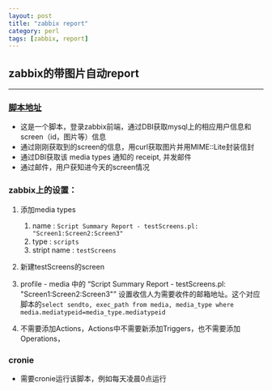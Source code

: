 ```yaml
---
layout: post
title: "zabbix report"
category: perl
tags: [zabbix, report]
---
```



## zabbix的带图片自动report

---

### [脚本地址](https://github.com/kingkongmok/kingkongmok.github.com/blob/master/linux/var/lib/zabbix/home/NewSendGraph.pl)

+ 这是一个脚本，登录zabbix前端，通过DBI获取mysql上的相应用户信息和screen（id，图片等）信息
+ 通过刚刚获取到的screen的信息，用curl获取图片并用MIME::Lite封装信封
+ 通过DBI获取该 media types 通知的 receipt, 并发邮件
+ 通过邮件，用户获知进今天的screen情况


### zabbix上的设置：

1. 添加media types

    1. name : `Script Summary Report - testScreens.pl: "Screen1:Screen2:Screen3"`
    2. type : `scripts`
    3. stript name : `testScreens`

2. 新建testScreens的screen

3. profile - media 中的 “Script Summary Report - testScreens.pl: "Screen1:Screen2:Screen3"” 设置收信人为需要收件的邮箱地址。这个对应脚本的`select sendto, exec_path from media, media_type where media.mediatypeid=media_type.mediatypeid`

4. 不需要添加Actions，Actions中不需要新添加Triggers，也不需要添加Operations，


### cronie

+ 需要cronie运行该脚本，例如每天凌晨0点运行

